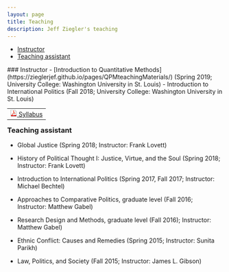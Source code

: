 ```yaml
---
layout: page
title: Teaching
description: Jeff Ziegler's teaching
---
```


<div class="navbar">
    <div class="navbar-inner">
        <ul class="nav">
            <li><a href="#instructor">Instructor</a></li>
            <li><a href="#TA">Teaching assistant</a></li>
        </ul>
    </div>
</div>
### <a name="instructor"></a>Instructor
- [Introduction to Quantitative Methods](https://zieglerjef.github.io/pages/QPMteachingMaterials/) (Spring 2019; University College: Washington University in St. Louis)
- Introduction to International Politics (Fall 2018; University College: Washington University in St. Louis)

<table align="left">
  <tr><td><a href="https://drive.google.com/open?id=109HUKdaSUzgvrSUJ2Vcd_KRAh_qXQ8zR" target="_blank"> <img src="icons16/pdf-icon.png" alt="hi" class="inline"/> Syllabus </a></td></tr>
</table><br/>

### <a name="TA"></a>Teaching assistant

- Global Justice (Spring 2018; Instructor: Frank Lovett)

- History of Political Thought I: Justice, Virtue, and the Soul (Spring 2018; Instructor: Frank Lovett)

- Introduction to International Politics (Spring 2017, Fall 2017; Instructor: Michael Bechtel)

- Approaches to Comparative Politics, graduate level (Fall 2016; Instructor: Matthew Gabel)

- Research Design and Methods, graduate level (Fall 2016); Instructor: Matthew Gabel)

- Ethnic Conflict: Causes and Remedies (Spring 2015; Instructor: Sunita Parikh)

- Law, Politics, and Society (Fall 2015; Instructor: James L. Gibson)
